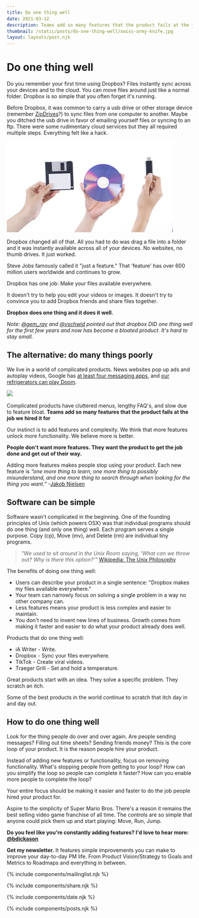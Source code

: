 ```yaml
---
title: Do one thing well
date: 2021-03-12
description: Teams add so many features that the product fails at the job we hired it for. People don't want more features. They want the product to get the job done and get out of their way.
thumbnail: /static/posts/do-one-thing-well/swiss-army-knife.jpg
layout: layouts/post.njk
---
```


# Do one thing well

Do you remember your first time using Dropbox? Files instantly sync across your devices and to the cloud. You can move files around just like a normal folder. Dropbox is so simple that you often forget it's running.

Before Dropbox, it was common to carry a usb drive or other storage device (remember [ZipDrives](https://en.wikipedia.org/wiki/Zip_drive)?) to sync files from one computer to another. Maybe you ditched the usb drive in favor of emailing yourself files or syncing to an ftp. There were some rudimentary cloud services but they all required multiple steps. Everything felt like a hack.

<img src="/static/posts/do-one-thing-well/dont-copy-that-floppy.jpg">

Dropbox changed all of that. All you had to do was drag a file into a folder and it was instantly available across all of your devices. No websites, no thumb drives. It just worked.

Steve Jobs famously called it "just a feature." That 'feature' has over 600 million users worldwide and continues to grow.

Dropbox has one job: Make your files available everywhere.

It doesn't try to help you edit your videos or images. It doesn't try to convince you to add Dropbox friends and share files together.

**Dropbox does one thing and it does it well.**

*Note: [@gem_ray](https://twitter.com/gem_ray) and [@vschwid](https://twitter.com/vschwid) pointed out that dropbox DID one thing well for the first few years and now has become a bloated product. It's hard to stay small.*

## The alternative: do many things poorly

We live in a world of complicated products. News websites pop up ads and autoplay videos, Google has [at least four messaging apps](https://www.androidauthority.com/google-messaging-apps-867843/), and [our refrigerators can play Doom](https://www.polygon.com/2020/10/13/21514933/doom-eternal-refrigerator-door-samsung-smart-refrigerator-xbox-game-pass-richard-mallard).

<img src="{{ thumbnail }}" />

Complicated products have cluttered menus, lengthy FAQ's, and slow due to feature bloat. **Teams add so many features that the product fails at the job we hired it for**

Our instinct is to add features and complexity. We think that more features unlock more functionality. We believe more is better.

**People don't want more features. They want the product to get the job done and get out of their way.**

Adding more features makes people stop using your product. Each new feature is *“one more thing to learn, one more thing to possibly misunderstand, and one more thing to search through when looking for the thing you want.”* -[Jakob Nielsen](https://hbr.org/2006/02/defeating-feature-fatigue) 

## Software can be simple

Software wasn't complicated in the beginning. One of the founding principles of Unix (which powers OSX) was that individual programs should do one thing (and only one thing) well. Each program serves a single purpose. Copy (cp), Move (mv), and Delete (rm) are individual tiny programs.

> *"We used to sit around in the Unix Room saying, 'What can we throw out? Why is there this option?'"* [Wikipedia: The Unix Philosophy](https://en.wikipedia.org/wiki/Unix_philosophy#Do_One_Thing_and_Do_It_Well)</blockquote>

The benefits of doing one thing well:
* Users can describe your product in a single sentence: "Dropbox makes my files available everywhere."
* Your team can narrowly focus on solving a single problem in a way no other company can.
* Less features means your product is less complex and easier to maintain.
* You don't need to invent new lines of business. Growth comes from making it faster and easier to do what your product already does well.

Products that do one thing well:
* iA Writer - Write.
* Dropbox - Sync your files everywhere.
* TikTok - Create viral videos.
* Traeger Grill - Set and hold a temperature.

Great products start with an idea. They solve a specific problem. They scratch an itch.

Some of the best products in the world continue to scratch that itch day in and day out.


## How to do one thing well

Look for the thing people do over and over again. Are people sending messages? Filling out time sheets? Sending friends money? This is the core loop of your product. It is the reason people hire your product.

Instead of adding new features or functionality, focus on removing functionality. What's stopping people from getting to your loop? How can you simplify the loop so people can complete it faster? How can you enable more people to complete the loop?

Your entire focus should be making it easier and faster to do the job people hired your product for.

Aspire to the simplicity of Super Mario Bros. There's a reason it remains the best selling video game franchise of all time. The controls are so simple that anyone could pick them up and start playing: Move, Run, Jump.

**Do you feel like you're constantly adding features? I'd love to hear more: [@bdickason](http://twitter.com/bdickason)**

<strong>Get my newsletter.</strong>  It features simple improvements you can make to improve your day-to-day PM life. From Product Vision/Strategy to Goals and Metrics to Roadmaps and everything in between.


{% include components/mailinglist.njk %}

{% include components/share.njk %}

{% include components/date.njk %}

{% include components/posts.njk %}
